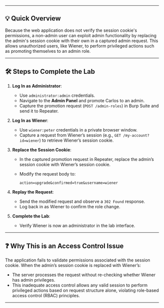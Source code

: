 
---

## 💡 Quick Overview

Because the web application does not verify the session cookie's permissions, a non-admin user can exploit admin functionality by replacing the admin's session cookie with their own in a captured admin request. This allows unauthorized users, like Wiener, to perform privileged actions such as promoting themselves to an admin role.

---

## 🛠️ Steps to Complete the Lab

1. **Log In as Administrator**:
    
    - Use `administrator:admin` credentials.
    - Navigate to the **Admin Panel** and promote Carlos to an admin.
    - Capture the promotion request (`POST /admin-roles`) in Burp Suite and send it to Repeater.
2. **Log In as Wiener**:
    
    - Use `wiener:peter` credentials in a private browser window.
    - Capture a request from Wiener’s session (e.g., `GET /my-account?id=wiener`) to retrieve Wiener’s session cookie.
3. **Replace the Session Cookie**:
    
    - In the captured promotion request in Repeater, replace the admin’s session cookie with Wiener’s session cookie.
    - Modify the request body to:
        
        ```plaintext
        action=upgrade&confirmed=true&username=wiener
        ```
        
4. **Replay the Request**:
    
    - Send the modified request and observe a `302 Found` response.
    - Log back in as Wiener to confirm the role change.
5. **Complete the Lab**:
    
    - Verify Wiener is now an administrator in the lab interface.

---

## ❓ Why This is an Access Control Issue

The application fails to validate permissions associated with the session cookie. When the admin’s session cookie is replaced with Wiener’s:

- The server processes the request without re-checking whether Wiener has admin privileges.
- This inadequate access control allows any valid session to perform privileged actions based on request structure alone, violating role-based access control (RBAC) principles.

---

